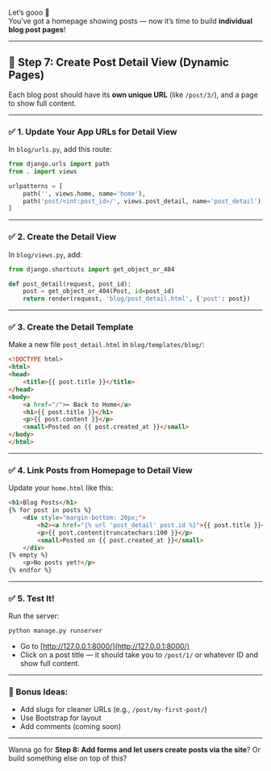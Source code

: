Let’s gooo 🚀  
You’ve got a homepage showing posts — now it’s time to build **individual blog post pages**!

---

## 📄 **Step 7: Create Post Detail View (Dynamic Pages)**

Each blog post should have its **own unique URL** (like `/post/3/`), and a page to show full content.

---

### ✅ 1. **Update Your App URLs for Detail View**

In `blog/urls.py`, add this route:

```python
from django.urls import path
from . import views

urlpatterns = [
    path('', views.home, name='home'),
    path('post/<int:post_id>/', views.post_detail, name='post_detail'),  # ← this!
]
```

---

### ✅ 2. **Create the Detail View**

In `blog/views.py`, add:

```python
from django.shortcuts import get_object_or_404

def post_detail(request, post_id):
    post = get_object_or_404(Post, id=post_id)
    return render(request, 'blog/post_detail.html', {'post': post})
```

---

### ✅ 3. **Create the Detail Template**

Make a new file `post_detail.html` in `blog/templates/blog/`:

```html
<!DOCTYPE html>
<html>
<head>
    <title>{{ post.title }}</title>
</head>
<body>
    <a href="/">← Back to Home</a>
    <h1>{{ post.title }}</h1>
    <p>{{ post.content }}</p>
    <small>Posted on {{ post.created_at }}</small>
</body>
</html>
```

---

### ✅ 4. **Link Posts from Homepage to Detail View**

Update your `home.html` like this:

```html
<h1>Blog Posts</h1>
{% for post in posts %}
    <div style="margin-bottom: 20px;">
        <h2><a href="{% url 'post_detail' post.id %}">{{ post.title }}</a></h2>
        <p>{{ post.content|truncatechars:100 }}</p>
        <small>Posted on {{ post.created_at }}</small>
    </div>
{% empty %}
    <p>No posts yet!</p>
{% endfor %}
```

---

### ✅ 5. **Test It!**

Run the server:

```bash
python manage.py runserver
```

- Go to [http://127.0.0.1:8000/](http://127.0.0.1:8000/)
- Click on a post title — it should take you to `/post/1/` or whatever ID and show full content.

---

### 🎁 Bonus Ideas:
- Add slugs for cleaner URLs (e.g., `/post/my-first-post/`)
- Use Bootstrap for layout
- Add comments (coming soon)

---

Wanna go for **Step 8: Add forms and let users create posts via the site**? Or build something else on top of this?